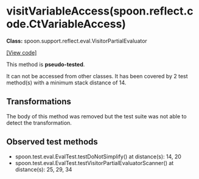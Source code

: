 # visitVariableAccess(spoon.reflect.code.CtVariableAccess)

**Class:** spoon.support.reflect.eval.VisitorPartialEvaluator

[[View code]](https://github.com/INRIA/spoon/blob/fd878bc71b73fc1da82356eaa6578f760c70f0de/src/main/java//spoon/support/reflect/eval/VisitorPartialEvaluator.java#L506)

This method is **pseudo-tested**.


It can not be accessed from other classes. 
It has been covered by 2 test method(s) with a minimum stack distance of 14.

## Transformations

The body of this method was removed but the test suite was not able to detect the transformation.



## Observed test methods

* spoon.test.eval.EvalTest.testDoNotSimplify() at distance(s): 14, 20
* spoon.test.eval.EvalTest.testVisitorPartialEvaluatorScanner() at distance(s): 25, 29, 34

